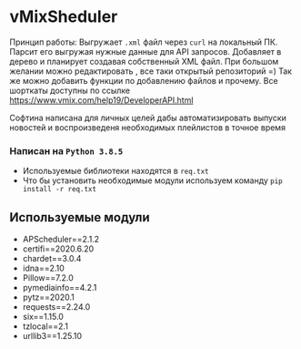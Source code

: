 # vMixSheduler

Принцип работы:
Выгружает ```.xml``` файл через ```curl``` на локальный ПК. Парсит его выгружая нужные данные для API запросов. Добавляет в дерево и планирует создавая собственный XML файл. При большом желании можно редактировать , все таки открытый репозиторий =)
Так же можно добавить функции по добавлению файлов и прочему. Все шорткаты доступны по ссылке https://www.vmix.com/help19/DeveloperAPI.html

Софтина написана для личных целей дабы автоматизировать выпуски новостей и воспроизведеня необходимых плейлистов в точное время

### Написан на ```Python 3.8.5```
- Используемые библиотеки находятся в ```req.txt```
- Что бы установить необходимые модули используем команду ``` pip install -r req.txt ```
## Используемые модули
- APScheduler==2.1.2
- certifi==2020.6.20
- chardet==3.0.4
- idna==2.10
- Pillow==7.2.0
- pymediainfo==4.2.1
- pytz==2020.1
- requests==2.24.0
- six==1.15.0
- tzlocal==2.1
- urllib3==1.25.10
